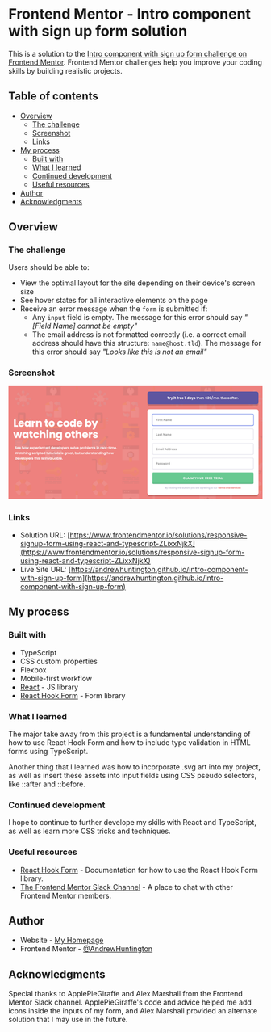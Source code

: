 # Frontend Mentor - Intro component with sign up form solution

This is a solution to the [Intro component with sign up form challenge on Frontend Mentor](https://www.frontendmentor.io/challenges/intro-component-with-signup-form-5cf91bd49edda32581d28fd1). Frontend Mentor challenges help you improve your coding skills by building realistic projects.

## Table of contents

- [Overview](#overview)
  - [The challenge](#the-challenge)
  - [Screenshot](#screenshot)
  - [Links](#links)
- [My process](#my-process)
  - [Built with](#built-with)
  - [What I learned](#what-i-learned)
  - [Continued development](#continued-development)
  - [Useful resources](#useful-resources)
- [Author](#author)
- [Acknowledgments](#acknowledgments)

## Overview

### The challenge

Users should be able to:

- View the optimal layout for the site depending on their device's screen size
- See hover states for all interactive elements on the page
- Receive an error message when the `form` is submitted if:
  - Any `input` field is empty. The message for this error should say _"[Field Name] cannot be empty"_
  - The email address is not formatted correctly (i.e. a correct email address should have this structure: `name@host.tld`). The message for this error should say _"Looks like this is not an email"_

### Screenshot

![Sign-up Form](src/images/screenshot.png "Sign-up Form")

### Links

- Solution URL: [https://www.frontendmentor.io/solutions/responsive-signup-form-using-react-and-typescript-ZLixxNjkX](https://www.frontendmentor.io/solutions/responsive-signup-form-using-react-and-typescript-ZLixxNjkX)
- Live Site URL: [https://andrewhuntington.github.io/intro-component-with-sign-up-form](https://andrewhuntington.github.io/intro-component-with-sign-up-form)

## My process

### Built with

- TypeScript
- CSS custom properties
- Flexbox
- Mobile-first workflow
- [React](https://reactjs.org/) - JS library
- [React Hook Form](https://react-hook-form.com/) - Form library

### What I learned

The major take away from this project is a fundamental understanding of how to use React Hook Form and how to include type validation in HTML forms using TypeScript.

Another thing that I learned was how to incorporate .svg art into my project, as well as insert these assets into input fields using CSS pseudo selectors, like ::after and ::before.

### Continued development

I hope to continue to further develope my skills with React and TypeScript, as well as learn more CSS tricks and techniques.

### Useful resources

- [React Hook Form](https://react-hook-form.com/) - Documentation for how to use the React Hook Form library.
- [The Frontend Mentor Slack Channel](https://frontendmentor.slack.com/) - A place to chat with other Frontend Mentor members.

## Author

- Website - [My Homepage](https://andrewhuntington.com)
- Frontend Mentor - [@AndrewHuntington](https://www.frontendmentor.io/profile/AndrewHuntington)

## Acknowledgments

Special thanks to ApplePieGiraffe and Alex Marshall from the Frontend Mentor Slack channel. ApplePieGiraffe's code and advice helped me add icons inside the inputs of my form, and Alex Marshall provided an alternate solution that I may use in the future.
